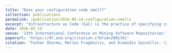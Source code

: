 ```yaml
---
title: "Does your configuration code smell?"
collection: publications
permalink: /publication/2016-05-14-configuration-smells
excerpt: "Infrastructure as Code (IaC) is the practice of specifying computing system configurations through code, and managing them through traditional software engineering methods. The wide adoption of configuration management and increasing size and complexity of the associated code, prompt for assessing, maintaining, and improving the configuration code's quality. In this context, traditional software engineering knowledge and best practices associated with code quality management can be leveraged to assess and manage configuration code quality. We propose a catalog of 13 implementation and 11 design configuration smells, where each smell violates recommended best practices for configuration code. We analyzed 4,621 Puppet repositories containing 8.9 million lines of code and detected the cataloged implementation and design configuration smells. Our analysis reveals that the design configuration smells show 9% higher average co-occurrence among themselves than the implementation configuration smells. We also observed that configuration smells belonging to a smell category tend to co-occur with configuration smells belonging to another smell category when correlation is computed by volume of identified smells. Finally, design configuration smell density shows negative correlation whereas implementation configuration smell density exhibits no correlation with the size of a configuration management system."
date: 2016-05-14
venue: '13th International Conference on Mining Software Repositories'
paperurl: 'https://dl.acm.org/citation.cfm?id=2901761'
citation: "Tushar Sharma, Marios Fragkoulis, and Diomidis Spinellis. (2016). &quot;Does your configuration code smell?.&quot; 13th International Conference on Mining Software Repositories (MSR' 16). pages: 189-200. Austin, Texas. ACM."
---
```


